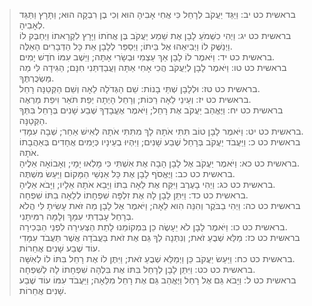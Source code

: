 
> בראשית כט יב: וַיַּגֵּד יַעֲקֹב לְרָחֵל כִּי אֲחִי אָבִיהָ הוּא וְכִי בֶן רִבְקָה הוּא; וַתָּרָץ וַתַּגֵּד לְאָבִיהָ.  
> בראשית כט יג: וַיְהִי כִשְׁמֹעַ לָבָן אֶת שֵׁמַע יַעֲקֹב בֶּן אֲחֹתוֹ וַיָּרָץ לִקְרָאתוֹ וַיְחַבֶּק לוֹ וַיְנַשֶּׁק לוֹ וַיְבִיאֵהוּ אֶל בֵּיתוֹ; וַיְסַפֵּר לְלָבָן אֵת כָּל הַדְּבָרִים הָאֵלֶּה.  
> בראשית כט יד: וַיֹּאמֶר לוֹ לָבָן אַךְ עַצְמִי וּבְשָׂרִי אָתָּה; וַיֵּשֶׁב עִמּוֹ חֹדֶשׁ יָמִים.  
> בראשית כט טו: וַיֹּאמֶר לָבָן לְיַעֲקֹב הֲכִי אָחִי אַתָּה וַעֲבַדְתַּנִי חִנָּם; הַגִּידָה לִּי מַה מַּשְׂכֻּרְתֶּךָ.  
> בראשית כט טז: וּלְלָבָן שְׁתֵּי בָנוֹת:  שֵׁם הַגְּדֹלָה לֵאָה וְשֵׁם הַקְּטַנָּה רָחֵל.  
> בראשית כט יז: וְעֵינֵי לֵאָה רַכּוֹת; וְרָחֵל הָיְתָה יְפַת תֹּאַר וִיפַת מַרְאֶה.  
> בראשית כט יח: וַיֶּאֱהַב יַעֲקֹב אֶת רָחֵל; וַיֹּאמֶר אֶעֱבָדְךָ שֶׁבַע שָׁנִים בְּרָחֵל בִּתְּךָ הַקְּטַנָּה.  
> בראשית כט יט: וַיֹּאמֶר לָבָן טוֹב תִּתִּי אֹתָהּ לָךְ מִתִּתִּי אֹתָהּ לְאִישׁ אַחֵר; שְׁבָה עִמָּדִי.  
> בראשית כט כ: וַיַּעֲבֹד יַעֲקֹב בְּרָחֵל שֶׁבַע שָׁנִים; וַיִּהְיוּ בְעֵינָיו כְּיָמִים אֲחָדִים בְּאַהֲבָתוֹ אֹתָהּ.  
> בראשית כט כא: וַיֹּאמֶר יַעֲקֹב אֶל לָבָן הָבָה אֶת אִשְׁתִּי כִּי מָלְאוּ יָמָי; וְאָבוֹאָה אֵלֶיהָ.  
> בראשית כט כב: וַיֶּאֱסֹף לָבָן אֶת כָּל אַנְשֵׁי הַמָּקוֹם וַיַּעַשׂ מִשְׁתֶּה.  
> בראשית כט כג: וַיְהִי בָעֶרֶב וַיִּקַּח אֶת לֵאָה בִתּוֹ וַיָּבֵא אֹתָהּ אֵלָיו; וַיָּבֹא אֵלֶיהָ.  
> בראשית כט כד: וַיִּתֵּן לָבָן לָהּ אֶת זִלְפָּה שִׁפְחָתוֹ לְלֵאָה בִתּוֹ שִׁפְחָה.  
> בראשית כט כה: וַיְהִי בַבֹּקֶר וְהִנֵּה הִוא לֵאָה; וַיֹּאמֶר אֶל לָבָן מַה זֹּאת עָשִׂיתָ לִּי הֲלֹא בְרָחֵל עָבַדְתִּי עִמָּךְ וְלָמָּה רִמִּיתָנִי.  
> בראשית כט כו: וַיֹּאמֶר לָבָן לֹא יֵעָשֶׂה כֵן בִּמְקוֹמֵנוּ לָתֵת הַצְּעִירָה לִפְנֵי הַבְּכִירָה.  
> בראשית כט כז: מַלֵּא שְׁבֻעַ זֹאת; וְנִתְּנָה לְךָ גַּם אֶת זֹאת בַּעֲבֹדָה אֲשֶׁר תַּעֲבֹד עִמָּדִי עוֹד שֶׁבַע שָׁנִים אֲחֵרוֹת.  
> בראשית כט כח: וַיַּעַשׂ יַעֲקֹב כֵּן וַיְמַלֵּא שְׁבֻעַ זֹאת; וַיִּתֶּן לוֹ אֶת רָחֵל בִּתּוֹ לוֹ לְאִשָּׁה.  
> בראשית כט כט: וַיִּתֵּן לָבָן לְרָחֵל בִּתּוֹ אֶת בִּלְהָה שִׁפְחָתוֹ לָהּ לְשִׁפְחָה.  
> בראשית כט ל: וַיָּבֹא גַּם אֶל רָחֵל וַיֶּאֱהַב גַּם אֶת רָחֵל מִלֵּאָה; וַיַּעֲבֹד עִמּוֹ עוֹד שֶׁבַע שָׁנִים אֲחֵרוֹת.  


